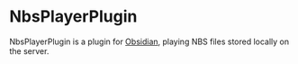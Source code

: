 # NbsPlayerPlugin
NbsPlayerPlugin is a plugin for [Obsidian](https://github.com/NaamloosDT/Obsidian), playing NBS files stored locally on the server.
